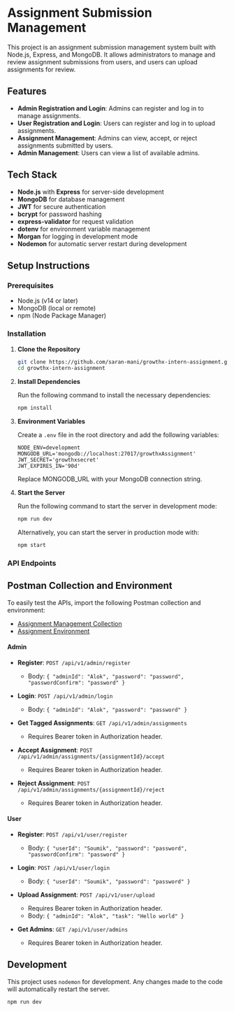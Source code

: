 # Assignment Submission Management

This project is an assignment submission management system built with Node.js, Express, and MongoDB. It allows administrators to manage and review assignment submissions from users, and users can upload assignments for review.

## Features

- **Admin Registration and Login**: Admins can register and log in to manage assignments.
- **User Registration and Login**: Users can register and log in to upload assignments.
- **Assignment Management**: Admins can view, accept, or reject assignments submitted by users.
- **Admin Management**: Users can view a list of available admins.

## Tech Stack

- **Node.js** with **Express** for server-side development
- **MongoDB** for database management
- **JWT** for secure authentication
- **bcrypt** for password hashing
- **express-validator** for request validation
- **dotenv** for environment variable management
- **Morgan** for logging in development mode
- **Nodemon** for automatic server restart during development

## Setup Instructions

### Prerequisites

- Node.js (v14 or later)
- MongoDB (local or remote)
- npm (Node Package Manager)

### Installation

1. **Clone the Repository**

   ```bash
   git clone https://github.com/saran-mani/growthx-intern-assignment.git
   cd growthx-intern-assignment
   ```

2. **Install Dependencies**

   Run the following command to install the necessary dependencies:

   ```bash
   npm install
   ```

3. **Environment Variables**

   Create a `.env` file in the root directory and add the following variables:

   ```plaintext
   NODE_ENV=development
   MONGODB_URL='mongodb://localhost:27017/growthxAssignment'
   JWT_SECRET='growthxsecret'
   JWT_EXPIRES_IN='90d'
   ```

   Replace MONGODB_URL with your MongoDB connection string.

4. **Start the Server**

   Run the following command to start the server in development mode:

   ```bash
   npm run dev
   ```

   Alternatively, you can start the server in production mode with:

   ```bash
   npm start
   ```

### API Endpoints

## Postman Collection and Environment

To easily test the APIs, import the following Postman collection and environment:

- [Assignment Management Collection](https://raw.githubusercontent.com/saran-mani/growthx-intern-assignment/refs/heads/main/GrowthX-Assignment-management.postman_collection.json)
- [Assignment Environment](/GrowthXAssignment.postman_environment.json)

#### Admin

- **Register**: `POST /api/v1/admin/register`

  - Body: `{ "adminId": "Alok", "password": "password", "passwordConfirm": "password" }`

- **Login**: `POST /api/v1/admin/login`

  - Body: `{ "adminId": "Alok", "password": "password" }`

- **Get Tagged Assignments**: `GET /api/v1/admin/assignments`

  - Requires Bearer token in Authorization header.

- **Accept Assignment**: `POST /api/v1/admin/assignments/{assignmentId}/accept`

  - Requires Bearer token in Authorization header.

- **Reject Assignment**: `POST /api/v1/admin/assignments/{assignmentId}/reject`
  - Requires Bearer token in Authorization header.

#### User

- **Register**: `POST /api/v1/user/register`

  - Body: `{ "userId": "Soumik", "password": "password", "passwordConfirm": "password" }`

- **Login**: `POST /api/v1/user/login`

  - Body: `{ "userId": "Soumik", "password": "password" }`

- **Upload Assignment**: `POST /api/v1/user/upload`

  - Requires Bearer token in Authorization header.
  - Body: `{ "adminId": "Alok", "task": "Hello world" }`

- **Get Admins**: `GET /api/v1/user/admins`
  - Requires Bearer token in Authorization header.

## Development

This project uses `nodemon` for development. Any changes made to the code will automatically restart the server.

```bash
npm run dev
```
